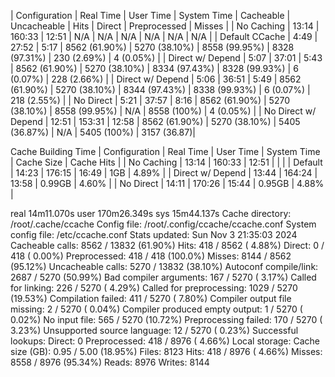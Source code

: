 | Configuration          | Real Time | User Time | System Time | Cacheable     | Uncacheable   | Hits          | Direct        | Preprocessed | Misses      |
| No Caching             | 13:14     | 160:33    | 12:51       | N/A           | N/A           | N/A           | N/A           | N/A          | N/A         |
| Default CCache         | 4:49      | 27:52     | 5:17        | 8562 (61.90%) | 5270 (38.10%) | 8558 (99.95%) | 8328 (97.31%) | 230 (2.69%)  | 4 (0.05%)   |
| Direct w/ Depend       | 5:07      | 37:01     | 5:43        | 8562 (61.90%) | 5270 (38.10%) | 8334 (97.43%) | 8328 (99.93%) | 6 (0.07%)    | 228 (2.66%) |
| Direct w/ Depend       | 5:06      | 36:51     | 5:49        | 8562 (61.90%) | 5270 (38.10%) | 8344 (97.43%) | 8338 (99.93%) | 6 (0.07%)    | 218 (2.55%) |
| No Direct              | 5:21      | 37:57     | 8:16        | 8562 (61.90%) | 5270 (38.10%) | 8558 (99.95%) | N/A           | 8558 (100%)  | 4 (0.05%)   |
| No Direct w/ Depend    | 12:51     | 153:31    | 12:58       | 8562 (61.90%) | 5270 (38.10%) | 5405 (36.87%) | N/A           | 5405 (100%)  | 3157 (36.87)|


Cache Building Time
| Configuration          | Real Time | User Time | System Time | Cache Size | Cache Hits |
| No Caching             | 13:14     | 160:33    | 12:51       |            |            |
| Default                | 14:23     | 176:15    | 16:49       | 1GB        | 4.89%      |
| Direct w/ Depend       | 13:44     | 164:24    | 13:58       | 0.99GB     | 4.60%      |
| No Direct              | 14:11     | 170:26    | 15:44       | 0.95GB     | 4.88%      |

real    14m11.070s
user    170m26.349s
sys     15m44.137s
Cache directory:                  /root/.cache/ccache
Config file:                      /root/.config/ccache/ccache.conf
System config file:               /etc/ccache.conf
Stats updated:                    Sun Nov  3 21:35:03 2024
Cacheable calls:                  8562 / 13832 (61.90%)
  Hits:                            418 /  8562 ( 4.88%)
    Direct:                          0 /   418 ( 0.00%)
    Preprocessed:                  418 /   418 (100.0%)
  Misses:                         8144 /  8562 (95.12%)
Uncacheable calls:                5270 / 13832 (38.10%)
  Autoconf compile/link:          2687 /  5270 (50.99%)
  Bad compiler arguments:          167 /  5270 ( 3.17%)
  Called for linking:              226 /  5270 ( 4.29%)
  Called for preprocessing:       1029 /  5270 (19.53%)
  Compilation failed:              411 /  5270 ( 7.80%)
  Compiler output file missing:      2 /  5270 ( 0.04%)
  Compiler produced empty output:    1 /  5270 ( 0.02%)
  No input file:                   565 /  5270 (10.72%)
  Preprocessing failed:            170 /  5270 ( 3.23%)
  Unsupported source language:      12 /  5270 ( 0.23%)
Successful lookups:
  Direct:                            0
  Preprocessed:                    418 /  8976 ( 4.66%)
Local storage:
  Cache size (GB):                0.95 /  5.00 (18.95%)
  Files:                          8123
  Hits:                            418 /  8976 ( 4.66%)
  Misses:                         8558 /  8976 (95.34%)
  Reads:                          8976
  Writes:                         8144